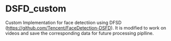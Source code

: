 # DSFD_custom


Custom Implementation for face detectiion using DFSD (https://github.com/Tencent/FaceDetection-DSFD). It is modified to work on videos and save the corresponding data for future processing piplline.
